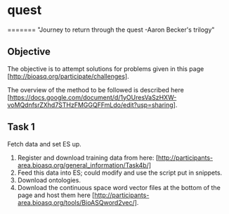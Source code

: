 # quest
=======
"Journey to return through the quest -Aaron Becker's trilogy"


## Objective
The objective is to attempt solutions for problems given in this page 
[http://bioasq.org/participate/challenges].

The overview of the method to be followed is described here
[https://docs.google.com/document/d/1yOUresVaSzHXW-voMQdnfsrZXhd7STHzFMGGQFFmLdo/edit?usp=sharing].

## Task 1
Fetch data and set ES up.

1. Register and download training data from here:
   [http://participants-area.bioasq.org/general_information/Task4b/]
2. Feed this data into ES; could modify and use the script put in snippets.
3. Download ontologies.
4. Download the continuous space word vector files at the bottom of the page
   and host them here [http://participants-area.bioasq.org/tools/BioASQword2vec/].


